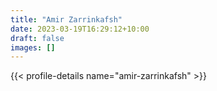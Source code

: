 ```yaml
---
title: "Amir Zarrinkafsh"
date: 2023-03-19T16:29:12+10:00
draft: false
images: []
---
```


{{< profile-details name="amir-zarrinkafsh" >}}
